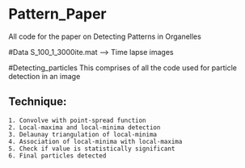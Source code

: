 # Pattern_Paper
All code for the paper on Detecting Patterns in Organelles

#Data
S_100_1_3000ite.mat --> Time lapse images

#Detecting_particles
This comprises of all the code used for particle detection in an image

## Technique:
	1. Convolve with point-spread function
	2. Local-maxima and local-minima detection
	3. Delaunay triangulation of local-minima
	4. Association of local-minima with local-maxima
	5. Check if value is statistically significant
	6. Final particles detected
